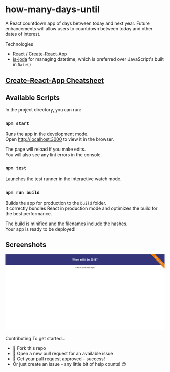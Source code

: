 # how-many-days-until

A React countdown app of days between today and next year. Future enhancements will allow users to countdown between today and other dates of interest.

Technologies
- [React](https://github.com/facebook/react) / [Create-React-App](https://github.com/facebook/create-react-app)
- [js-joda](https://js-joda.github.io/js-joda/cheat-sheet.html) for managing datetime, which is preferred over JavaScript's built in `Date()`

## [Create-React-App Cheatsheet](https://github.com/M0nica/how-many-days-until/blob/master/CHEATSHEET.md)

## Available Scripts

In the project directory, you can run:

### `npm start`

Runs the app in the development mode.<br>
Open [http://localhost:3000](http://localhost:3000) to view it in the browser.

The page will reload if you make edits.<br>
You will also see any lint errors in the console.

### `npm test`

Launches the test runner in the interactive watch mode.<br>


### `npm run build`

Builds the app for production to the `build` folder.<br>
It correctly bundles React in production mode and optimizes the build for the best performance.

The build is minified and the filenames include the hashes.<br>
Your app is ready to be deployed!

## Screenshots
![Home](./Screenshots/img-1.png)


Contributing
To get started...

- 🍴 Fork this repo
- 🔧 Open a new pull request for an available issue
- 🎉 Get your pull request approved - success!
- Or just create an issue - any little bit of help counts! 😊



